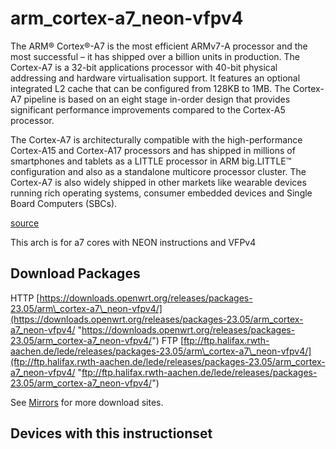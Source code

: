 # arm\_cortex-a7\_neon-vfpv4

The ARM® Cortex®-A7 is the most efficient ARMv7-A processor and the most successful – it has shipped over a billion units in production. The Cortex-A7 is a 32-bit applications processor with 40-bit physical addressing and hardware virtualisation support. It features an optional integrated L2 cache that can be configured from 128KB to 1MB. The Cortex-A7 pipeline is based on an eight stage in-order design that provides significant performance improvements compared to the Cortex-A5 processor.

The Cortex-A7 is architecturally compatible with the high-performance Cortex-A15 and Cortex-A17 processors and has shipped in millions of smartphones and tablets as a LITTLE processor in ARM big.LITTLE™ configuration and also as a standalone multicore processor cluster. The Cortex-A7 is also widely shipped in other markets like wearable devices running rich operating systems, consumer embedded devices and Single Board Computers (SBCs).

[source](http://www.arm.com/products/processors/cortex-a/cortex-a7.php "http://www.arm.com/products/processors/cortex-a/cortex-a7.php")

This arch is for a7 cores with NEON instructions and VFPv4

## Download Packages

HTTP [https://downloads.openwrt.org/releases/packages-23.05/arm\_cortex-a7\_neon-vfpv4/](https://downloads.openwrt.org/releases/packages-23.05/arm_cortex-a7_neon-vfpv4/ "https://downloads.openwrt.org/releases/packages-23.05/arm_cortex-a7_neon-vfpv4/") FTP [ftp://ftp.halifax.rwth-aachen.de/lede/releases/packages-23.05/arm\_cortex-a7\_neon-vfpv4/](ftp://ftp.halifax.rwth-aachen.de/lede/releases/packages-23.05/arm_cortex-a7_neon-vfpv4/ "ftp://ftp.halifax.rwth-aachen.de/lede/releases/packages-23.05/arm_cortex-a7_neon-vfpv4/")

See [Mirrors](/downloads#mirrors "downloads") for more download sites.

## Devices with this instructionset
